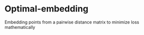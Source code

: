 # Optimal-embedding
Embedding points from a pairwise distance matrix to minimize loss mathematically

